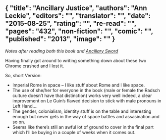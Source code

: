{
 "title": "Ancillary Justice",
 "authors": "Ann Leckie",
 "editors": "",
 "translator": "",
 "date": "2015-08-25",
 "rating": "",
 "re-read": "",
 "pages": "432",
 "non-fiction": "",
 "comic": "",
 "published": "2013",
 "image": ""
}
---

_Notes after reading both this book and [Ancillary Sword](/book-Ancillary-Sword(2014))_

Having finally got around to writing something down about these two Chrome crashed and I lost it.

So, short Version:

 * Imperial Rome in space – I like stuff about Rome and I like space.
 * The use of she/her for everyone in the book (male or female the Radsch culture doesn’t have that distinction) works very well indeed, a clear improvement on Le Guin’s flawed decision to stick with male pronouns in Left Hand….
 * The gender, colonialism, identity stuff is on the table and interesting enough but never gets in the way of space battles and assasination and so on.
 * Seems like there’s still an awful lot of ground to cover in the final part which I’ll be buying in a couple of weeks when it comes out.

